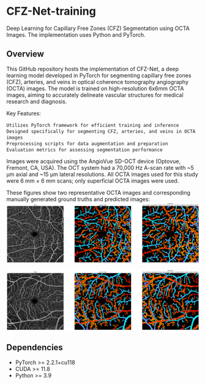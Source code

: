 # CFZ-Net-training

Deep Learning for Capillary Free Zones (CFZ) Segmentation using OCTA Images. The implementation uses Python and PyTorch.


Overview
------------
This GitHub repository hosts the implementation of CFZ-Net, a deep learning model developed in PyTorch for segmenting capillary free zones (CFZ), arteries, and veins in optical coherence tomography angiography (OCTA) images. The model is trained on high-resolution 6x6mm OCTA images, aiming to accurately delineate vascular structures for medical research and diagnosis.

Key Features:

    Utilizes PyTorch framework for efficient training and inference
    Designed specifically for segmenting CFZ, arteries, and veins in OCTA images
    Preprocessing scripts for data augmentation and preparation
    Evaluation metrics for assessing segmentation performance


Images were acquired using the AngioVue SD-OCT device (Optovue, Fremont, CA, USA). The OCT system had a 70,000 Hz A-scan rate with ~5 μm axial and ~15 μm lateral resolutions. All OCTA images used for this study were 6 mm × 6 mm scans; only superficial OCTA images were used.

These figures show two representative OCTA images and corresponding manually generated ground truths and predicted images:
![The CFZ-Net](https://github.com/mansour2002/CFZ-Net-training/blob/main/Figures/CFZ%20Segmentation%201.png?raw=true)


![The CFZ-Net](https://github.com/mansour2002/CFZ-Net-training/blob/main/Figures/CFZ%20Segmentation%202.png?raw=true)


Dependencies
------------
- PyTorch >= 2.2.1+cu118
- CUDA >= 11.8
- Python >= 3.9


